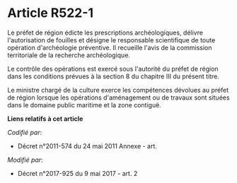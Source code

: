 # Article R522-1

Le préfet de région édicte les prescriptions archéologiques, délivre l'autorisation de fouilles et désigne le responsable
scientifique de toute opération d'archéologie préventive. Il recueille l'avis de la commission territoriale de la recherche
archéologique.

Le contrôle des opérations est exercé sous l'autorité du préfet de région dans les conditions prévues à la section 8 du
chapitre III du présent titre.

Le ministre chargé de la culture exerce les compétences dévolues au préfet de région lorsque les opérations d'aménagement ou
de travaux sont situées dans le domaine public maritime et la zone contiguë.

**Liens relatifs à cet article**

_Codifié par_:

  - Décret n°2011-574 du 24 mai 2011 Annexe - art.

_Modifié par_:

  - Décret n°2017-925 du 9 mai 2017 - art. 2
